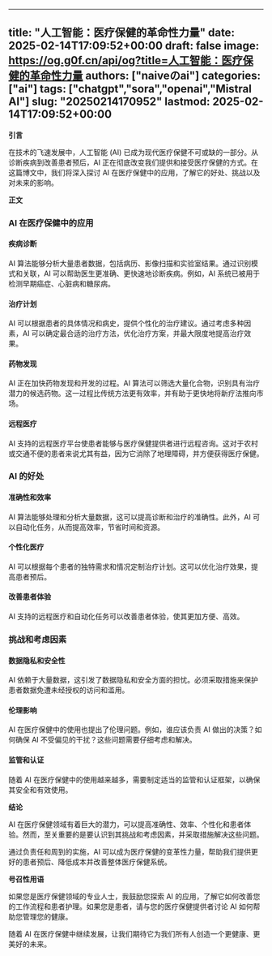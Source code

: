 
---
title: "人工智能：医疗保健的革命性力量"
date: 2025-02-14T17:09:52+00:00
draft: false
image: https://og.g0f.cn/api/og?title=人工智能：医疗保健的革命性力量
authors: ["naiveのai"]
categories: ["ai"]
tags: ["chatgpt","sora","openai","Mistral AI"]
slug: "20250214170952"
lastmod: 2025-02-14T17:09:52+00:00
---
**引言**

在技术的飞速发展中，人工智能 (AI) 已成为现代医疗保健不可或缺的一部分。从诊断疾病到改善患者预后，AI 正在彻底改变我们提供和接受医疗保健的方式。在这篇博文中，我们将深入探讨 AI 在医疗保健中的应用，了解它的好处、挑战以及对未来的影响。

**正文**

### AI 在医疗保健中的应用

#### 疾病诊断

AI 算法能够分析大量患者数据，包括病历、影像扫描和实验室结果。通过识别模式和关联，AI 可以帮助医生更准确、更快速地诊断疾病。例如，AI 系统已被用于检测早期癌症、心脏病和糖尿病。

#### 治疗计划

AI 可以根据患者的具体情况和病史，提供个性化的治疗建议。通过考虑多种因素，AI 可以确定最合适的治疗方法，优化治疗方案，并最大限度地提高治疗效果。

#### 药物发现

AI 正在加快药物发现和开发的过程。AI 算法可以筛选大量化合物，识别具有治疗潜力的候选药物。这一过程比传统方法更有效率，并有助于更快地将新疗法推向市场。

#### 远程医疗

AI 支持的远程医疗平台使患者能够与医疗保健提供者进行远程咨询。这对于农村或交通不便的患者来说尤其有益，因为它消除了地理障碍，并方便获得医疗保健。

### AI 的好处

#### 准确性和效率

AI 算法能够处理和分析大量数据，这可以提高诊断和治疗的准确性。此外，AI 可以自动化任务，从而提高效率，节省时间和资源。

#### 个性化医疗

AI 可以根据每个患者的独特需求和情况定制治疗计划。这可以优化治疗效果，提高患者预后。

#### 改善患者体验

AI 支持的远程医疗和自动化任务可以改善患者体验，使其更加方便、高效。

### 挑战和考虑因素

#### 数据隐私和安全性

AI 依赖于大量数据，这引发了数据隐私和安全方面的担忧。必须采取措施来保护患者数据免遭未经授权的访问和滥用。

#### 伦理影响

AI 在医疗保健中的使用也提出了伦理问题。例如，谁应该负责 AI 做出的决策？如何确保 AI 不受偏见的干扰？这些问题需要仔细考虑和解决。

#### 监管和认证

随着 AI 在医疗保健中的使用越来越多，需要制定适当的监管和认证框架，以确保其安全和有效使用。

**结论**

AI 在医疗保健领域有着巨大的潜力，可以提高准确性、效率、个性化和患者体验。然而，至关重要的是要认识到其挑战和考虑因素，并采取措施解决这些问题。

通过负责任和周到的实施，AI 可以成为医疗保健的变革性力量，帮助我们提供更好的患者预后、降低成本并改善整体医疗保健系统。

**号召性用语**

如果您是医疗保健领域的专业人士，我鼓励您探索 AI 的应用，了解它如何改善您的工作流程和患者护理。如果您是患者，请与您的医疗保健提供者讨论 AI 如何帮助您管理您的健康。

随着 AI 在医疗保健中继续发展，让我们期待它为我们所有人创造一个更健康、更美好的未来。